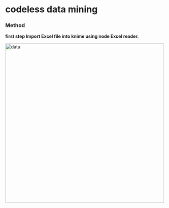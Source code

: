 # codeless data mining
### Method
**first step Import Excel file into knime using node Excel reader.**
<p float="left">
 <img src="Screenshot 2022-10-16 120548.png" alt="data" width="500"/> 
</p>



